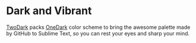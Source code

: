 # Dark and Vibrant

[TwoDark][2] packs [OneDark][3] color scheme to bring the awesome palette made by GitHub to Sublime Text, so you can rest your eyes and sharp your mind.

[1]: https://github.com/atom/one-dark-syntax "OneDark syntax on GitHub"
[2]: https://github.com/erremauro/TwoDark "Get TwoDark on GitHub"
[3]: https://github.com/IceTimux/one-dark-sublime-text-3-color-scheme "OneDark Sublim Text porting on GitHub"
[4]: https://www.sublimetext.com "Visit Sublime Text Homepage"
